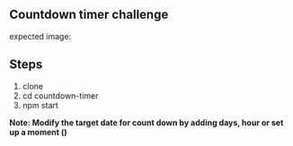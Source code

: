 ## Countdown timer challenge

expected image: 


## Steps
1. clone 
2. cd countdown-timer
3. npm start

**Note: Modify the target date for count down by adding days, hour or set up a moment ()**